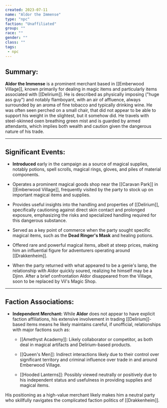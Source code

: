 ```yaml
---
created: 2023-07-11
name: "Aldor the Immense"
type: "npc"
faction: "Unaffiliated"
group: ""
race: ""
gender: ""
class: ""
tags:
 - npc
---
```

## Summary:

**Aldor the Immense** is a prominent merchant based in [[Emberwood Village]], known primarily for dealing in magic items and particularly items associated with [[Delirium]]. He is described as physically imposing ("huge ass guy") and notably flamboyant, with an air of affluence, always surrounded by an aroma of fine tobacco and typically drinking wine. He was often seen perched on a small chair, that did not appear to be able to support his weight in the slightest, but it somehow did. He travels with steel-skinned oxen breathing green mist and is guarded by armed attendants, which implies both wealth and caution given the dangerous nature of his trade.

---

## Significant Events:

- **Introduced** early in the campaign as a source of magical supplies, notably potions, spell scrolls, magical rings, gloves, and piles of material components.
    
- Operates a prominent magical goods shop near the [[Caravan Park]] in [[Emberwood Village]], frequently visited by the party to stock up on important magical items and supplies.
    
- Provides useful insights into the handling and properties of [[Delirium]], specifically cautioning against direct skin contact and prolonged exposure, emphasizing the risks and specialized handling required for this dangerous substance.
    
- Served as a key point of commerce when the party sought specific magical items, such as the **Dead Ringer's Mask** and healing potions.
    
- Offered rare and powerful magical items, albeit at steep prices, making him an influential figure for adventurers operating around [[Drakkenheim]].
	
- When the party returned with what appeared to be a genie's lamp, the relationship with Aldor quickly soured, realizing he himself may be a Djinn. After a brief confrontation Aldor disappeared from the Village, soon to be replaced by Vil's Magic Shop.

---

## Faction Associations:

- **Independent Merchant:** While **Aldor** does not appear to have explicit faction affiliations, his extensive involvement in trading [[Delirium]]-based items means he likely maintains careful, if unofficial, relationships with major factions such as:
    
    - [[Amethyst Academy]]: Likely collaborator or competitor, as both deal in magical artifacts and Delirium-based products.
        
    - [[Queen's Men]]: Indirect interactions likely due to their control over significant territory and criminal influence over trade in and around Emberwood Village.
        
    - [[Hooded Lanterns]]: Possibly viewed neutrally or positively due to his independent status and usefulness in providing supplies and magical items.
        

His positioning as a high-value merchant likely makes him a neutral party who skillfully navigates the complicated faction politics of [[Drakkenheim]].
